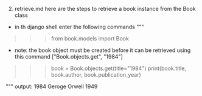 2. retrieve.md
here are the steps to retrieve a book instance from the Book class
- in th django shell enter the following commands
"""
>>> from book.models import Book
- note: the book object must be created before it can be retrieved using this command ["Book.objects.get", "1984"]
>>> book = Book.objects.get(title="1984")
>>> print(book.title, book.author, book.publication_year)

"""
output: 1984 Geroge Orwell 1949